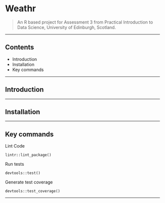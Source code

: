 # Weathr

> An R based project for Assessment 3 from Practical Introduction to Data Science, University of Edinburgh, Scotland.

---

## Contents

- Introduction
- Installation
- Key commands

---

## Introduction

---

## Installation 

---

## Key commands

Lint Code
```
lintr::lint_package()
```

Run tests
```
devtools::test()
```

Generate test coverage
```
devtools::test_coverage()
```

---
